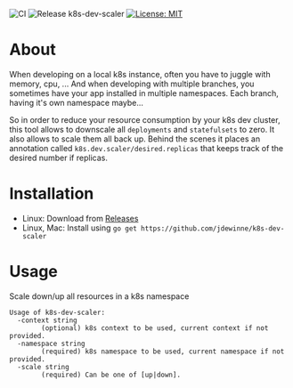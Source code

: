 ![CI](https://github.com/jdewinne/k8s-dev-scaler/workflows/CI/badge.svg)
![Release k8s-dev-scaler](https://github.com/jdewinne/k8s-dev-scaler/workflows/Release%20k8s-dev-scaler/badge.svg)
[![License: MIT](https://img.shields.io/badge/License-MIT-yellow.svg)](https://opensource.org/licenses/MIT)

# About

When developing on a local k8s instance, often you have to juggle with memory, cpu, ... And when developing with multiple branches, you sometimes have your app installed in multiple namespaces. Each branch, having it's own namespace maybe...

So in order to reduce your resource consumption by your k8s dev cluster, this tool allows to downscale all `deployments` and `statefulsets` to zero. It also allows to scale them all back up. Behind the scenes it places an annotation called `k8s.dev.scaler/desired.replicas` that keeps track of the desired number if replicas.

# Installation

+ Linux: Download from [Releases](https://github.com/jdewinne/k8s-dev-scaler/releases)
+ Linux, Mac: Install using `go get https://github.com/jdewinne/k8s-dev-scaler`

# Usage

Scale down/up all resources in a k8s namespace

```
Usage of k8s-dev-scaler:
  -context string
        (optional) k8s context to be used, current context if not provided.
  -namespace string
        (required) k8s namespace to be used, current namespace if not provided.
  -scale string
        (required) Can be one of [up|down].
```